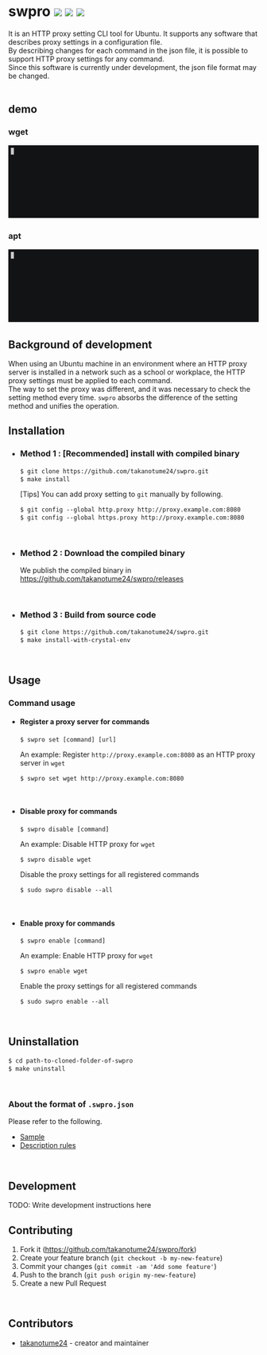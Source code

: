 
# swpro ![](https://github.com/takanotume24/swpro/workflows/Crystal%20CI/badge.svg) ![](https://img.shields.io/github/issues/takanotume24/swpro) ![](https://img.shields.io/github/stars/takanotume24/swpro)
It is an HTTP proxy setting CLI tool for Ubuntu. It supports any software that describes proxy settings in a configuration file.  
By describing changes for each command in the json file, it is possible to support HTTP proxy settings for any command.  
Since this software is currently under development, the json file format may be changed.  
<br/>

## demo
### wget  
![](https://raw.githubusercontent.com/takanotume24/swpro/master/gif/set.gif)
### apt  
![](https://raw.githubusercontent.com/takanotume24/swpro/master/gif/apt.gif)
<br/>

## Background of development
When using an Ubuntu machine in an environment where an HTTP proxy server is installed in a network such as a school or workplace, the HTTP proxy settings must be applied to each command.   
The way to set the proxy was different, and it was necessary to check the setting method every time. ``swpro`` absorbs the difference of the setting method and unifies the operation.
<br/>

## Installation
- ### Method 1 : **[Recommended]** install with compiled binary
   ```
   $ git clone https://github.com/takanotume24/swpro.git
   $ make install
   ```

   [Tips] You can add proxy setting to ``git`` manually by following.
   ```
   $ git config --global http.proxy http://proxy.example.com:8080
   $ git config --global https.proxy http://proxy.example.com:8080
   ```
</br>

- ### Method 2 : Download the compiled binary
   We publish the compiled binary in https://github.com/takanotume24/swpro/releases

</br>


- ### Method 3 : Build from source code
   ```
   $ git clone https://github.com/takanotume24/swpro.git
   $ make install-with-crystal-env
   ```



<br/>


## Usage
### Command usage


- #### Register a proxy server for commands
   ```
   $ swpro set [command] [url]
   ```
   An example: Register ``http://proxy.example.com:8080`` as an HTTP proxy server in ``wget``
   ```
   $ swpro set wget http://proxy.example.com:8080
   ```
<br/>


- #### Disable proxy for commands
   ```
   $ swpro disable [command]
   ```
   An example: Disable HTTP proxy for ``wget``
   ```
   $ swpro disable wget
   ```
   Disable the proxy settings for all registered commands
   ```
   $ sudo swpro disable --all 
   ```
<br/>


- #### Enable proxy for commands
   ```
   $ swpro enable [command]
   ```
   An example: Enable HTTP proxy for ``wget``
   ```
   $ swpro enable wget
   ```
   Enable the proxy settings for all registered commands
   ```
   $ sudo swpro enable --all
   ```
<br/>


## Uninstallation
```
$ cd path-to-cloned-folder-of-swpro
$ make uninstall
```
<br/>


### About the format of ``.swpro.json``
Please refer to the following.
- [Sample](https://github.com/takanotume24/swpro/blob/master/.swpro.json)
- [Description rules](https://github.com/takanotume24/swpro/wiki/.swpro.json%E3%81%AE%E3%83%95%E3%82%A9%E3%83%BC%E3%83%9E%E3%83%83%E3%83%88%E3%81%AB%E3%81%A4%E3%81%84%E3%81%A6)

<br/>

## Development

TODO: Write development instructions here
<br/>

## Contributing

1. Fork it (<https://github.com/takanotume24/swpro/fork>)
2. Create your feature branch (`git checkout -b my-new-feature`)
3. Commit your changes (`git commit -am 'Add some feature'`)
4. Push to the branch (`git push origin my-new-feature`)
5. Create a new Pull Request


<br/>

## Contributors

- [takanotume24](https://github.com/takanotume24) - creator and maintainer
